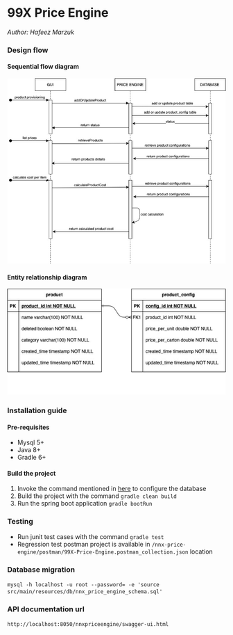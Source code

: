 # 99X Price Engine
*Author: Hafeez Marzuk*

### Design flow

#### Sequential flow diagram

![Sequence Diagram](diagrams/nnx_price_engine_sd.jpg)

#### Entity relationship diagram

![ER Diagram](diagrams/nnx_price_engine_erd.jpg)

### Installation guide

#### Pre-requisites

- Mysql 5+
- Java 8+
- Gradle 6+

#### Build the project

1. Invoke the command mentioned in [here](#database-migration) to configure the database
2. Build the project with the command `gradle clean build`
3. Run the spring boot application `gradle bootRun`


### Testing

- Run junit test cases with the command `gradle test`
- Regression test postman project is available in `/nnx-price-engine/postman/99X-Price-Engine.postman_collection.json` location 

### Database migration
	
	mysql -h localhost -u root --password= -e 'source src/main/resources/db/nnx_price_engine_schema.sql'
	
### API documentation url

	http://localhost:8050/nnxpriceengine/swagger-ui.html
	
